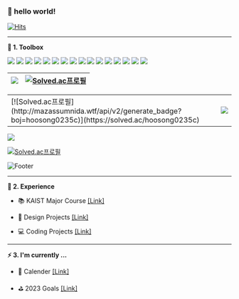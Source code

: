 <!--
**hoosong0235/hoosong0235** is a ✨ _special_ ✨ repository because its `README.md` (this file) appears on your GitHub profile.

Here are some ideas to get you started:

- 🔭 I’m currently working on ...
- 🌱 I’m currently learning ...
- 👯 I’m looking to collaborate on ...
- 🤔 I’m looking for help with ...
- 💬 Ask me about ...
- 📫 How to reach me: ...
- 😄 Pronouns: ...
- ⚡ Fun fact: ...
-->

### 👋 hello world!

[![Hits](https://hits.seeyoufarm.com/api/count/incr/badge.svg?url=https%3A%2F%2Fgithub.com%2Fhoosong0235&count_bg=%23666666&title_bg=%23333333&icon=github.svg&icon_color=%23FFFFFF&title=Github&edge_flat=false)](https://hits.seeyoufarm.com)

---

**🧰 1. Toolbox**

<img src="https://img.shields.io/badge/Python-3776AB?style=flat&logo=Python&logoColor=white"/>
<img src="https://img.shields.io/badge/C-A8B9CC?style=flat&logo=C&logoColor=white"/>
<img src="https://img.shields.io/badge/C++-00599C?style=flat&logo=C++&logoColor=white"/>
<img src="https://img.shields.io/badge/Java-007395?style=flat&logo=Java&logoColor=white"/>
<img src="https://img.shields.io/badge/Rust-000000?style=flat&logo=Rust&logoColor=white"/>
<img src="https://img.shields.io/badge/Scala-DC322F?style=flat&logo=Scala&logoColor=white"/>
<img src="https://img.shields.io/badge/Dart-0175C2?style=flat&logo=Dart&logoColor=white"/>

<img src="https://img.shields.io/badge/Flutter-02569B?style=flat&logo=Flutter&logoColor=white"/>
<img src="https://img.shields.io/badge/Firebase-FFCA28?style=flat&logo=Firebase&logoColor=white"/>
<img src="https://img.shields.io/badge/HTML5-E34F26?style=flat&logo=HTML5&logoColor=white"/>
<img src="https://img.shields.io/badge/CSS3-1572B6?style=flat&logo=CSS3&logoColor=white"/>
<img src="https://img.shields.io/badge/JavaScript-F7DF1E?style=flat&logo=JavaScript&logoColor=white"/>

<img src="https://img.shields.io/badge/Figma-F24E1E?style=flat&logo=Figma&logoColor=white"/>
<img src="https://img.shields.io/badge/Adobe Photoshop-31A8FF?style=flat&logo=Adobe Photoshop&logoColor=white"/>
<img src="https://img.shields.io/badge/Adobe Illustrator-FF9A00?style=flat&logo=Adobe Illustrator&logoColor=white"/>
<img src="https://img.shields.io/badge/Rhinoceros-801010?style=flat&logo=Rhinoceros&logoColor=white"/>

| <img src="http://mazandi.herokuapp.com/api?handle=hoosong0235&theme=warm"/> | [![Solved.ac프로필](http://mazassumnida.wtf/api/v2/generate_badge?boj=hoosong0235)](https://solved.ac/hoosong0235) |
|-|-|

<table>
    <tr>
        <td>[![Solved.ac프로필](http://mazassumnida.wtf/api/v2/generate_badge?boj=hoosong0235c)](https://solved.ac/hoosong0235c)</td><td><img src="http://mazandi.herokuapp.com/api?handle=hoosong0235c&theme=warm"/></td>
    </tr>
</table>

<img src="http://mazandi.herokuapp.com/api?handle=hoosong0235c&theme=warm"/>

[![Solved.ac프로필](http://mazassumnida.wtf/api/v2/generate_badge?boj=hoosong0235c)](https://solved.ac/hoosong0235c)

![Footer](https://capsule-render.vercel.app/api?type=waving&color=333333&height=200&section=footer)

---

**📘 2. Experience**

- 📚 KAIST Major Course [[Link]](https://hoosong0235.notion.site/a2ed85f766b94552b7a58e7f3988cf51?v=47e1279ea52e47c981a0bc3f5b18e7a7)

- 🎨 Design Projects [[Link]](https://hoosong0235.notion.site/0833f558fd8e4a8abf56e7eb5a993a75?v=2989dfdab2764ec9beb37b55c204dc41)

- 💻 Coding Projects [[Link]](https://hoosong0235.notion.site/f35708fe4b324ef5a774a91c37b235cd?v=50255275c0f84a92bd8bd8ecebea1e65)

---

**⚡ 3. I'm currently ...**

- 📅 Calender [[Link]](https://hoosong0235.notion.site/68132862a6624d7b990e0244b93e6be0?v=51b9d6c58917488e9315cda14b63663c)

- ⛳ 2023 Goals [[Link]](https://hoosong0235.notion.site/2023-Goals-f9e3e2425b0a480bb495b406604be0b5)
